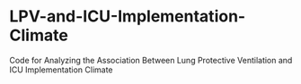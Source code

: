 # LPV-and-ICU-Implementation-Climate
Code for Analyzing the Association Between Lung Protective Ventilation and ICU Implementation Climate
